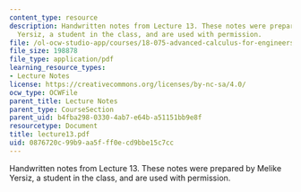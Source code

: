 ```yaml
---
content_type: resource
description: Handwritten notes from Lecture 13. These notes were prepared by Melike
  Yersiz, a student in the class, and are used with permission.
file: /ol-ocw-studio-app/courses/18-075-advanced-calculus-for-engineers-fall-2004/0876720c99b9aa5fff0ecd9bbe15c7cc_lecture13.pdf
file_size: 198878
file_type: application/pdf
learning_resource_types:
- Lecture Notes
license: https://creativecommons.org/licenses/by-nc-sa/4.0/
ocw_type: OCWFile
parent_title: Lecture Notes
parent_type: CourseSection
parent_uid: b4fba298-0330-4ab7-e64b-a51151bb9e8f
resourcetype: Document
title: lecture13.pdf
uid: 0876720c-99b9-aa5f-ff0e-cd9bbe15c7cc
---
```

Handwritten notes from Lecture 13. These notes were prepared by Melike Yersiz, a student in the class, and are used with permission.